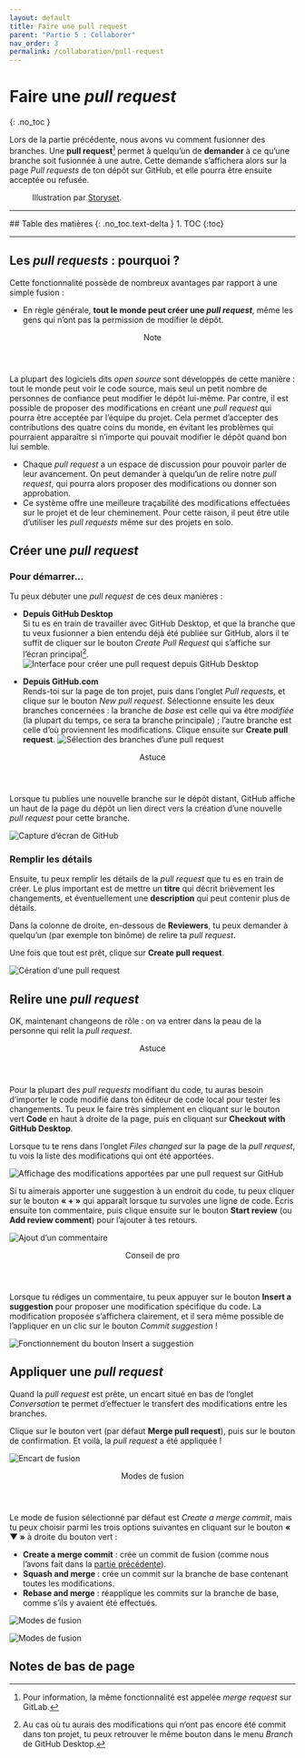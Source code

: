 ```yaml
---
layout: default
title: Faire une pull request
parent: "Partie 5 : Collaborer"
nav_order: 3
permalink: /collaboration/pull-request
---
```


# Faire une *pull request*
{: .no_toc }

Lors de la partie précédente, nous avons vu comment fusionner des branches. Une **pull request**[^1] permet à quelqu’un de **demander** à ce qu’une branche soit fusionnée à une autre. Cette demande s’affichera alors sur la page *Pull requests* de ton dépôt sur GitHub, et elle pourra être ensuite acceptée ou refusée.

[^1]: Pour information, la même fonctionnalité est appelée *merge request* sur GitLab.

<figure>
  <img src="../assets/storyset-pull-request.svg" alt="">
  <figcaption>Illustration par <a href="https://storyset.com" target="_blank">Storyset</a>.</figcaption>
</figure>

<hr>
## Table des matières
{: .no_toc.text-delta }
1. TOC
{:toc}
<hr>

## Les *pull requests* : pourquoi ?

Cette fonctionnalité possède de nombreux avantages par rapport à une simple fusion :

* En règle générale, **tout le monde peut créer une *pull request***, même les gens qui n’ont pas la permission de modifier le dépôt.

<div class="note indent">
  <header>Note</header>
  <p>
    La plupart des logiciels dits <em>open source</em> sont développés de cette manière : tout le monde peut voir le code source, mais seul un petit nombre de personnes de confiance peut modifier le dépôt lui-même. Par contre, il est possible de proposer des modifications en créant une <em>pull request</em> qui pourra être acceptée par l’équipe du projet. Cela permet d’accepter des contributions des quatre coins du monde, en évitant les problèmes qui pourraient apparaître si n’importe qui pouvait modifier le dépôt quand bon lui semble.
  </p>
</div>

* Chaque *pull request* a un espace de discussion pour pouvoir parler de leur avancement. On peut demander à quelqu’un de relire notre *pull request*, qui pourra alors proposer des modifications ou donner son approbation.
* Ce système offre une meilleure traçabilité des modifications effectuées sur le projet et de leur cheminement. Pour cette raison, il peut être utile d’utiliser les *pull requests* même sur des projets en solo.

## Créer une *pull request*

### Pour démarrer…
Tu peux débuter une *pull request* de ces deux manières :

* **Depuis GitHub Desktop**
  <br>Si tu es en train de travailler avec GitHub Desktop, et que la branche que tu veux fusionner a bien entendu déjà été publiée sur GitHub, alors il te suffit de cliquer sur le bouton *Create Pull Request* qui s’affiche sur l’écran principal[^2].
  ![Interface pour créer une pull request depuis GitHub Desktop](../assets/ghd-pr.png)

[^2]: Au cas où tu aurais des modifications qui n’ont pas encore été commit dans ton projet, tu peux retrouver le même bouton dans le menu *Branch* de GitHub Desktop.

* **Depuis GitHub.com**
  <br>Rends-toi sur la page de ton projet, puis dans l’onglet *Pull requests*, et clique sur le bouton *New pull request*. Sélectionne ensuite les deux branches concernées : la branche de *base* est celle qui va être *modifiée* (la plupart du temps, ce sera ta branche principale) ; l’autre branche est celle d’où proviennent les modifications. Clique ensuite sur **Create pull request**.
  ![Sélection des branches d’une pull request](../assets/pr-branches.png)

<div class="tip indent">
  <header>Astuce</header>
  <p>
    Lorsque tu publies une nouvelle branche sur le dépôt distant, GitHub affiche un haut de la page du dépôt un lien direct vers la création d’une nouvelle <em>pull request</em> pour cette branche.
  </p>
  <img src="../assets/quick-pr.png" alt="Capture d’écran de GitHub">
</div>

### Remplir les détails
Ensuite, tu peux remplir les détails de la *pull request* que tu es en train de créer. Le plus important est de mettre un **titre** qui décrit brièvement les changements, et éventuellement une **description** qui peut contenir plus de détails.

Dans la colonne de droite, en-dessous de **Reviewers**, tu peux demander à quelqu’un (par exemple ton binôme) de relire ta *pull request*.

Une fois que tout est prêt, clique sur **Create pull request**.

![Cération d’une pull request](../assets/pr-open.png)

## Relire une *pull request*
OK, maintenant changeons de rôle : on va entrer dans la peau de la personne qui relit la *pull request*.

<div class="tip">
  <header>Astuce</header>
  <p>Pour la plupart des <em>pull requests</em> modifiant du code, tu auras besoin d’importer le code modifié dans ton éditeur de code local pour tester les changements. Tu peux le faire très simplement en cliquant sur le bouton vert <strong>Code</strong> en haut à droite de la page, puis en cliquant sur <strong>Checkout with GitHub Desktop</strong>.</p>
</div>

Lorsque tu te rens dans l’onglet *Files changed* sur la page de la *pull request*, tu vois la liste des modifications qui ont été apportées.

![Affichage des modifications apportées par une pull request sur GitHub](../assets/pr-changes.png)

Si tu aimerais apporter une suggestion à un endroit du code, tu peux cliquer sur le bouton **« + »** qui apparaît lorsque tu survoles une ligne de code. Écris ensuite ton commentaire, puis clique ensuite sur le bouton **Start review** (ou **Add review comment**) pour l’ajouter à tes retours.

![Ajout d’un commentaire](../assets/review.png)

<div class="tip">
  <header>Conseil de pro</header>
  <p>Lorsque tu rédiges un commentaire, tu peux appuyer sur le bouton <strong>Insert a suggestion</strong> pour proposer une modification spécifique du code. La modification proposée s’affichera clairement, et il sera même possible de l’appliquer en un clic sur le bouton <em>Commit suggestion</em> !</p>
  <img src="../assets/suggestion.png" alt="Fonctionnement du bouton Insert a suggestion">
</div>

## Appliquer une *pull request*
Quand la *pull request* est prête, un encart situé en bas de l’onglet *Conversation* te permet d’effectuer le transfert des modifications entre les branches.

Clique sur le bouton vert (par défaut **Merge pull request**), puis sur le bouton de confirmation. Et voilà, la *pull request* a été appliquée !

![Encart de fusion](../assets/pr-merge.png)

<div class="note">
  <header>Modes de fusion</header>

  <p>Le mode de fusion sélectionné par défaut est <em>Create a merge commit</em>, mais tu peux choisir parmi les trois options suivantes en cliquant sur le bouton <strong>« ▼ »</strong> à droite du bouton vert :</p>

  <ul>
    <li><strong>Create a merge commit</strong> : crée un commit de fusion (comme nous l’avons fait dans la <a href="../branches/merge">partie précédente</a>).</li>
    <li><strong>Squash and merge</strong> : crée un commit sur la branche de base contenant toutes les modifications.</li>
    <li><strong>Rebase and merge</strong> : réapplique les commits sur la branche de base, comme s’ils y avaient été effectués.</li>
  </ul>

  <img src="../assets/pr-merge.svg" alt="Modes de fusion">
</div>

![Modes de fusion](../assets/pr-merge.svg)

## Notes de bas de page
